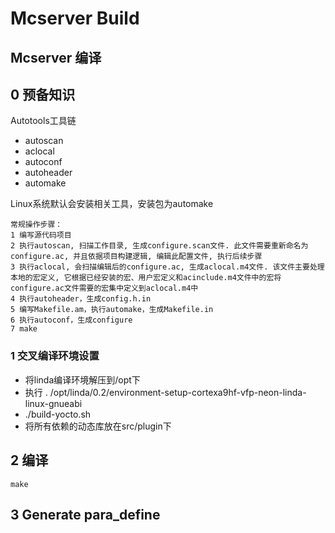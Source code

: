 # Mcserver Build

## Mcserver 编译

## 0 预备知识
Autotools工具链
- autoscan
- aclocal
- autoconf
- autoheader
- automake

Linux系统默认会安装相关工具，安装包为automake

    常规操作步骤：
    1 编写源代码项目
    2 执行autoscan, 扫描工作目录, 生成configure.scan文件. 此文件需要重新命名为configure.ac, 并且依据项目构建逻辑, 编辑此配置文件, 执行后续步骤
    3 执行aclocal, 会扫描编辑后的configure.ac, 生成aclocal.m4文件. 该文件主要处理本地的宏定义, 它根据已经安装的宏、用户宏定义和acinclude.m4文件中的宏将configure.ac文件需要的宏集中定义到aclocal.m4中
    4 执行autoheader，生成config.h.in
    5 编写Makefile.am，执行automake，生成Makefile.in
    6 执行autoconf，生成configure
    7 make

### 1 交叉编译环境设置
- 将linda编译环境解压到/opt下
- 执行 . /opt/linda/0.2/environment-setup-cortexa9hf-vfp-neon-linda-linux-gnueabi
- ./build-yocto.sh
- 将所有依赖的动态库放在src/plugin下

## 2 编译
    make

## 3 Generate para_define
